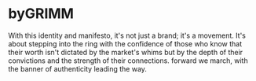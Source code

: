 # byGRIMM
With this identity and manifesto, it's not just a brand; it's a movement. It's about stepping into the ring with the confidence of those who know that their worth isn't dictated by the market's whims but by the depth of their convictions and the strength of their connections. forward we march, with the banner of authenticity leading the way.
